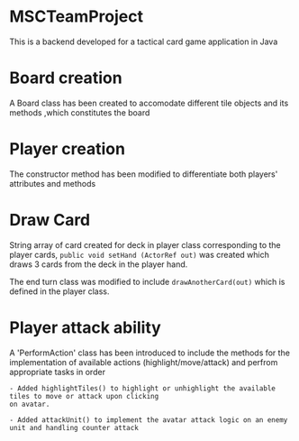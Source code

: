 # MSCTeamProject

This is a backend developed for a tactical card game application in Java 

# Board creation

A Board class has been created to accomodate different tile objects and its methods ,which constitutes the board

# Player creation

The constructor method has been modified to differentiate both players' attributes and methods


# Draw Card

String array of card created for deck in player class corresponding to the player cards, `public void setHand
(ActorRef out)` was created which draws 3 cards from the deck in the player hand.

The end turn class was modified to include `drawAnotherCard(out)` which is defined in the player class.


# Player attack ability


A 'PerformAction' class has been introduced to include the methods for the implementation of available
actions (highlight/move/attack) and perfrom appropriate tasks in order
	
	- Added highlightTiles() to highlight or unhighlight the available tiles to move or attack upon clicking
	on avatar.
	
	- Added attackUnit() to implement the avatar attack logic on an enemy unit and handling counter attack

